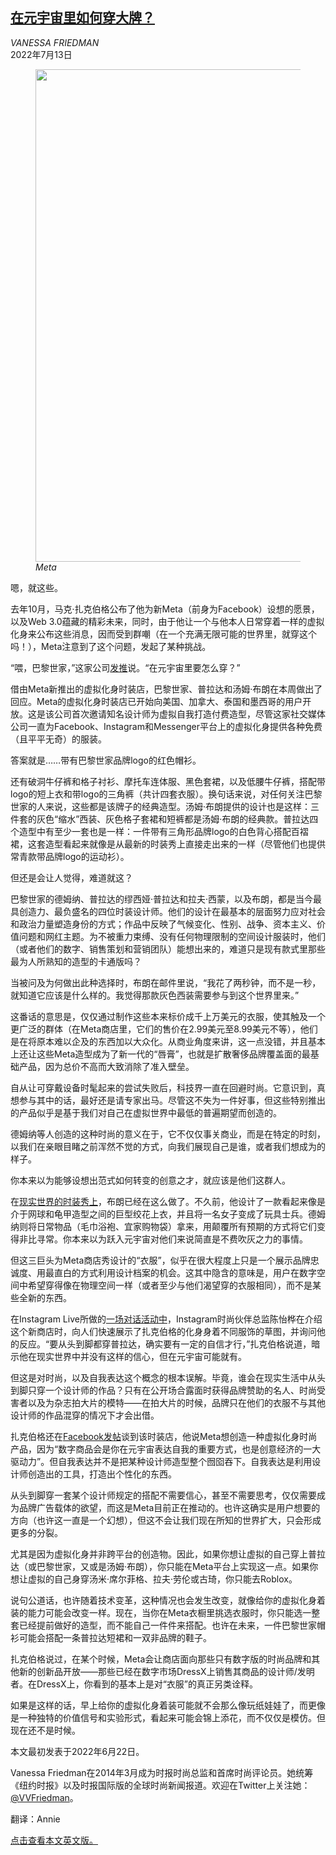 <!--1657705022000-->
[在元宇宙里如何穿大牌？](https://cn.nytimes.com/style/20220713/meta-avatar-store-balenciaga-prada/)
------

<address>VANESSA FRIEDMAN</address><time pudate="2022-07-13 05:22:49" datetime="2022-07-13 05:22:49">2022年7月13日</time><figure><img src="https://images.weserv.nl/?url=static01.nyt.com/images/2022/06/23/fashion/21META-FASHION/21META-FASHION-master1050.jpg" width="1050" height="788"><figcaption> <cite>Meta</cite></figcaption></figure><section><p>嗯，就这些。</p><p>去年10月，马克·扎克伯格公布了他为新Meta（前身为Facebook）设想的愿景，以及Web 3.0蕴藏的精彩未来，同时，由于他让一个与他本人日常穿着一样的虚拟化身来公布这些消息，因而受到群嘲（在一个充满无限可能的世界里，就穿这个吗！），Meta注意到了这个问题，发起了某种挑战。</p><p>“喂，巴黎世家，”这家公司<a rel="noopener noreferrer" target="_blank" href="https://twitter.com/meta/status/1453897361969799179?lang=en">发推</a>说。“在元宇宙里要怎么穿？”</p><p>借由Meta新推出的虚拟化身时装店，巴黎世家、普拉达和汤姆·布朗在本周做出了回应。Meta的虚拟化身时装店已开始向美国、加拿大、泰国和墨西哥的用户开放。这是该公司首次邀请知名设计师为虚拟自我打造付费造型，尽管这家社交媒体公司一直为Facebook、Instagram和Messenger平台上的虚拟化身提供各种免费（且平平无奇）的服装。</p><p>答案就是……带有巴黎世家品牌logo的红色帽衫。</p><p>还有破洞牛仔裤和格子衬衫、摩托车连体服、黑色套裙，以及低腰牛仔裤，搭配带logo的短上衣和带logo的三角裤（共计四套衣服）。换句话来说，对任何关注巴黎世家的人来说，这些都是该牌子的经典造型。汤姆·布朗提供的设计也是这样：三件套的灰色“缩水”西装、灰色格子套裙和短裤都是汤姆·布朗的经典款。普拉达四个造型中有至少一套也是一样：一件带有三角形品牌logo的白色背心搭配百褶裙，这套造型看起来就像是从最新的时装秀上直接走出来的一样（尽管他们也提供常青款带品牌logo的运动衫）。</p><p>但还是会让人觉得，难道就这？</p><p>巴黎世家的德姆纳、普拉达的缪西娅·普拉达和拉夫·西蒙，以及布朗，都是当今最具创造力、最负盛名的四位时装设计师。他们的设计在最基本的层面努力应对社会和政治力量塑造身份的方式；作品中反映了气候变化、性别、战争、资本主义、价值问题和网红主题。为不被重力束缚、没有任何物理限制的空间设计服装时，他们（或者他们的数字、销售策划和营销团队）能想出来的，难道只是现有款式里那些最为人所熟知的造型的卡通版吗？</p><p>当被问及为何做出此种选择时，布朗在邮件里说，“我花了两秒钟，而不是一秒，就知道它应该是什么样的。我觉得那款灰色西装需要参与到这个世界里来。”</p><p>这番话的意思是，仅仅通过制作这些本来标价成千上万美元的衣服，使其触及一个更广泛的群体（在Meta商店里，它们的售价在2.99美元至8.99美元不等），他们是在将原本难以企及的东西加以大众化。从商业角度来讲，这一点没错，并且基本上还让这些Meta造型成为了新一代的“唇膏”，也就是扩散奢侈品牌覆盖面的最基础产品，因为总价不高而大致消除了准入壁垒。</p><p>自从让可穿戴设备时髦起来的尝试失败后，科技界一直在回避时尚。它意识到，真想参与其中的话，最好还是请专家出马。尽管这不失为一件好事，但这些特别推出的产品似乎是基于我们对自己在虚拟世界中最低的普遍期望而创造的。</p><p>德姆纳等人创造的这种时尚的意义在于，它不仅仅事关商业，而是在特定的时刻，以我们在亲眼目睹之前浑然不觉的方式，向我们展现自己是谁，或者我们想成为的样子。<br></p><p>你本来以为能够设想出范式如何转变的创意之才，就应该是他们这群人。</p><p>在<a href="https://www.nytimes.com/2022/05/02/style/thom-browne-fall-2022.html">现实世界的时装秀上</a>，布朗已经在这么做了。不久前，他设计了一款看起来像是介于网球和龟甲造型之间的巨型绞花上衣，并且将一名女子变成了玩具士兵。德姆纳则将日常物品（毛巾浴袍、宜家购物袋）拿来，用颠覆所有预期的方式将它们变得非比寻常。你本来以为跃入元宇宙对他们来说简直是不费吹灰之力的事情。<br></p><p>但这三巨头为Meta商店秀设计的“衣服”，似乎在很大程度上只是一个展示品牌忠诚度、用最直白的方式利用设计档案的机会。这其中隐含的意味是，用户在数字空间中希望穿得像在物理空间一样（或者至少与他们渴望穿的衣服相同），而不是某些全新的东西。</p><p>在Instagram Live所做的<a rel="noopener noreferrer" target="_blank" href="https://www.instagram.com/p/Ce6yFgbptyM/?hl=en">一场</a><a rel="noopener noreferrer" target="_blank" href="https://www.instagram.com/p/Ce6yFgbptyM/?hl=en" title="Link: https://www.instagram.com/p/Ce6yFgbptyM/?hl=en">对话活动中</a>，Instagram时尚伙伴总监陈怡桦在介绍这个新商店时，向人们快速展示了扎克伯格的化身身着不同服饰的草图，并询问他的反应。“要从头到脚都穿普拉达，确实要有一定的自信才行，”扎克伯格说道，暗示他在现实世界中并没有这样的信心，但在元宇宙可能就有。</p><p>但这是对时尚，以及自我表达这个概念的根本误解。毕竟，谁会在现实生活中从头到脚只穿一个设计师的作品？只有在公开场合露面时获得品牌赞助的名人、时尚受害者以及为杂志拍大片的模特——在拍大片的时候，品牌只在他们的衣服不与其他设计师的作品混穿的情况下才会出借。</p><p>扎克伯格还在<a rel="noopener noreferrer" target="_blank" href="https://www.facebook.com/zuck/posts/pfbid02RtB9J9M4FgzdLSsJsWVeX5BgRDB5N8YqmqknNvMFnMkWvQUU3sjcRYLaiUVWAsznl">Facebook发帖</a>谈到该时装店，他说Meta想创造一种虚拟化身时尚产品，因为“数字商品会是你在元宇宙表达自我的重要方式，也是创意经济的一大驱动力”。但自我表达并不是把某种设计师造型整个囫囵吞下。自我表达是利用设计师创造出的工具，打造出个性化的东西。</p><p>从头到脚穿一套某个设计师规定的搭配不需要信心，甚至不需要思考，仅仅需要成为品牌广告载体的欲望，而这是Meta目前正在推动的。也许这确实是用户想要的方向（也许这一直是一个幻想），但这不会让我们现在所知的世界扩大，只会形成更多的分裂。</p><p>尤其是因为虚拟化身并非跨平台的创造物。因此，如果你想让虚拟的自己穿上普拉达（或巴黎世家，又或是汤姆·布朗），你只能在Meta平台上实现这一点。如果你想让虚拟的自己身穿汤米·席尔菲格、拉夫·劳伦或古琦，你只能去Roblox。</p><p>说句公道话，也许随着技术变革，这种情况也会发生改变，就像给你的虚拟化身着装的能力可能会改变一样。现在，当你在Meta衣橱里挑选衣服时，你只能选一整套已经提前做好的造型，而不能自己一件件来搭配。也许在未来，一件巴黎世家帽衫可能会搭配一条普拉达短裙和一双非品牌的鞋子。</p><p>扎克伯格说过，在某个时候，Meta会让商店面向那些只有数字版的时尚品牌和其他新的创新品开放——那些已经在数字市场DressX上销售其商品的设计师/发明者。在DressX上，你看到的基本上是对“衣服”的真正另类诠释。</p><p>如果是这样的话，早上给你的虚拟化身着装可能就不会那么像玩纸娃娃了，而更像是一种独特的价值信号和实验形式，看起来可能会锦上添花，而不仅仅是模仿。但现在还不是时候。</p></section><footer><p>本文最初发表于2022年6月22日。</p><p>Vanessa Friedman在2014年3月成为时报时尚总监和首席时尚评论员。她统筹《纽约时报》以及时报国际版的全球时尚新闻报道。欢迎在Twitter上关注她：<a rel="nofollow" target="_blank" href="https://twitter.com/VVFriedman">@VVFriedman</a>。</p><p>翻译：Annie</p><p><a rel="nofollow" target="_blank" href="https://www.nytimes.com/2022/06/22/style/meta-avatar-store-balenciaga-prada.html">点击查看本文英文版。</a></p></footer>
